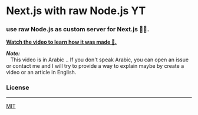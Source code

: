 # Next.js with raw Node.js YT

### use raw Node.js as custom server for Next.js 🐢🚀.

[**Watch the video to learn how it was made 👀.**][youtube-link]

***Note:*** <br/>
&nbsp;&nbsp; This video is in Arabic .. If you don't speak Arabic, you can open an issue or contact me and I will try to provide a way to explain maybe by create a video or an article in English.

### License
---

[MIT][license-link]


[youtube-link]: youtune_link
[license-link]: LICENSE
